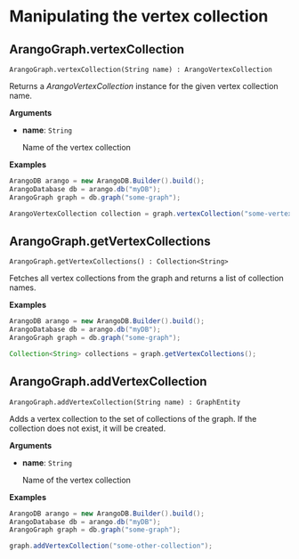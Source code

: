 # Manipulating the vertex collection

## ArangoGraph.vertexCollection

```
ArangoGraph.vertexCollection(String name) : ArangoVertexCollection
```

Returns a _ArangoVertexCollection_ instance for the given vertex collection name.

**Arguments**

- **name**: `String`

  Name of the vertex collection

**Examples**

```Java
ArangoDB arango = new ArangoDB.Builder().build();
ArangoDatabase db = arango.db("myDB");
ArangoGraph graph = db.graph("some-graph");

ArangoVertexCollection collection = graph.vertexCollection("some-vertex-collection");
```

## ArangoGraph.getVertexCollections

```
ArangoGraph.getVertexCollections() : Collection<String>
```

Fetches all vertex collections from the graph and returns a list of collection names.

**Examples**

```Java
ArangoDB arango = new ArangoDB.Builder().build();
ArangoDatabase db = arango.db("myDB");
ArangoGraph graph = db.graph("some-graph");

Collection<String> collections = graph.getVertexCollections();
```

## ArangoGraph.addVertexCollection

```
ArangoGraph.addVertexCollection(String name) : GraphEntity
```

Adds a vertex collection to the set of collections of the graph. If the collection does not exist, it will be created.

**Arguments**

- **name**: `String`

  Name of the vertex collection

**Examples**

```Java
ArangoDB arango = new ArangoDB.Builder().build();
ArangoDatabase db = arango.db("myDB");
ArangoGraph graph = db.graph("some-graph");

graph.addVertexCollection("some-other-collection");
```
